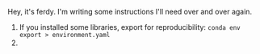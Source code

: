 Hey, it's ferdy. I'm writing some instructions I'll need over and over again.


1. If you installed some libraries, export for reproducibility: `conda env export > environment.yaml`
2. 
